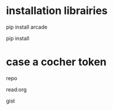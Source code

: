 # installation librairies
pip install arcade 

pip install


# case a cocher token
repo

read:org

gist
